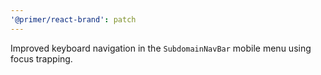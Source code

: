 ```yaml
---
'@primer/react-brand': patch
---
```


Improved keyboard navigation in the `SubdomainNavBar` mobile menu using focus trapping.
